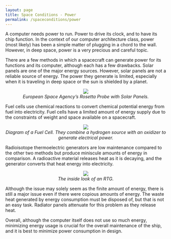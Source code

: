 ```yaml
---
layout: page
title: Space Conditions - Power
permalink: /spaceconditions/power
---
```


A computer needs power to run. Power to drive its clock, and to have its chip function. In the context of our computer architecture class, power (most likely) has been a simple matter of plugging in a chord to the wall. However, in deep space, power is a very precious and careful topic.


There are a few methods in which a spacecraft can generate power for its functions and its computer, although each has a few drawbacks. Solar panels are one of the major energy sources. However, solar panels are not a reliable source of energy. The power they generate is limited, especially when it is traveling in deep space or the sun is shielded by a planet.


<center><img src="http://www.pv-magazine.com/fileadmin/PVI_website_pictures/ESA_Rosetta_Philae_ESA-C._Carreau_ATG_medialab.jpg"></center>

<center><i>European Space Agency’s Rosetta Probe with Solar Panels.</i></center>


Fuel cells use chemical reactions to convert chemical potential energy from fuel into electricity. Fuel cells have a limited amount of energy supply due to the constraints of weight and space available on a spacecraft.


<center><img src="https://www.nasa.gov/centers/glenn/images/content/108843main_working_fuel_cell_300x200.jpg"></center>

<center><i>	Diagram of a Fuel Cell. They combine a hydrogen source with an oxidizer to generate electrical power.</i></center>


Radioisotope thermoelectric generators are low maintenance compared to the other two methods but produce miniscule amounts of energy in comparison. A radioactive material releases heat as it is decaying, and the generator converts that heat energy into electricity.


<center><img src="http://tikalon.com/blog/2012/MMRTG.gif"></center>

<center><i>The inside look of an RTG.</i></center>


Although the issue may solely seem as the finite amount of energy, there is still a major issue even if there were copious amounts of energy. The waste heat generated by energy consumption must be disposed of, but that is not an easy task. Radiator panels attenuate for this problem as they release heat.


Overall, although the computer itself does not use so much energy, minimizing energy usage is crucial for the overall maintenance of the ship, and it is best to minimize power consumption in design.
